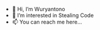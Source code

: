- 👋 Hi, I’m Wuryantono
- 👀 I’m interested in Stealing Code
- 📫 You can reach me here...

<!---
wuryantono/wuryantono is a ✨ special ✨ repository because its `README.md` (this file) appears on your GitHub profile.
You can click the Preview link to take a look at your changes.
--->
